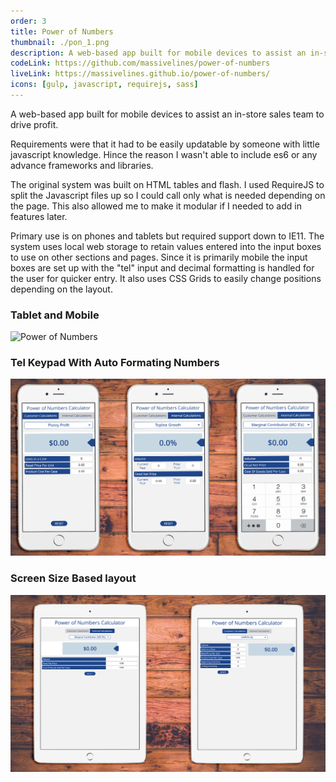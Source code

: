 ```yaml
---
order: 3
title: Power of Numbers
thumbnail: ./pon_1.png
description: A web-based app built for mobile devices to assist an in-store sales team to drive profit
codeLink: https://github.com/massivelines/power-of-numbers
liveLink: https://massivelines.github.io/power-of-numbers/
icons: [gulp, javascript, requirejs, sass]
---
```


A web-based app built for mobile devices to assist an in-store sales team to drive profit.

Requirements were that it had to be easily updatable by someone with little javascript knowledge. Hince the reason I wasn't able to include es6 or any advance frameworks and libraries.

The original system was built on HTML tables and flash. I used RequireJS to split the Javascript files up so I could call only what is needed depending on the page. This also allowed me to make it modular if I needed to add in features later.

Primary use is on phones and tablets but required support down to IE11. The system uses local web storage to retain values entered into the input boxes to use on other sections and pages. Since it is primarily mobile the input boxes are set up with the "tel" input and decimal formatting is handled for the user for quicker entry. It also uses CSS Grids to easily change positions depending on the layout.

<code-links code="https://github.com/massivelines/power-of-numbers" live="https://massivelines.github.io/power-of-numbers/"></code-links>

### Tablet and Mobile

![Power of Numbers](pon_2.png)

### Tel Keypad With Auto Formating Numbers

![Phone](pon_3.png)

### Screen Size Based layout

![Tablet](pon_4.png)

